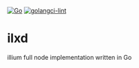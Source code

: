 [![Go](https://github.com/project-illium/ilxd/actions/workflows/go.yml/badge.svg)](https://github.com/project-illium/ilxd/actions/workflows/go.yml)
[![golangci-lint](https://github.com/project-illium/ilxd/actions/workflows/golangci-lint.yml/badge.svg)](https://github.com/project-illium/ilxd/actions/workflows/golangci-lint.yml)

# ilxd
illium full node implementation written in Go
